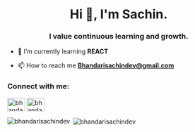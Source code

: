 <h1 align="center">Hi 👋, I'm Sachin.</h1>
<h3 align="center">I value continuous learning and growth.</h3>

- 🌱 I’m currently learning **REACT**

- 📫 How to reach me **Bhandarisachindev@gmail.com**

<h3 align="left">Connect with me:</h3>
<p align="left">
<a href="https://linkedin.com/in/bhandarisachindev" target="blank"><img align="center" src="https://raw.githubusercontent.com/rahuldkjain/github-profile-readme-generator/master/src/images/icons/Social/linked-in-alt.svg" alt="bhandarisachindev" height="30" width="40" /></a>
<a href="https://www.leetcode.com/bhandarisachindev" target="blank"><img align="center" src="https://raw.githubusercontent.com/rahuldkjain/github-profile-readme-generator/master/src/images/icons/Social/leet-code.svg" alt="bhandarisachindev" height="30" width="40" /></a>
</p>


<p><img align="left" src="https://github-readme-stats.vercel.app/api/top-langs?username=bhandarisachindev&show_icons=true&locale=en&layout=compact" alt="bhandarisachindev" /></p>

<p>&nbsp;<img align="center" src="https://github-readme-stats.vercel.app/api?username=bhandarisachindev&show_icons=true&locale=en" alt="bhandarisachindev" /></p>
